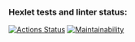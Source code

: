 ### Hexlet tests and linter status:
[![Actions Status](https://github.com/NovemberJuliett/qa-auto-engineer-javascript-project-44/actions/workflows/hexlet-check.yml/badge.svg)](https://github.com/NovemberJuliett/qa-auto-engineer-javascript-project-44/actions)
[![Maintainability](https://api.codeclimate.com/v1/badges/2d9a0bebd0efcd83d76c/maintainability)](https://codeclimate.com/github/NovemberJuliett/qa-auto-engineer-javascript-project-44/maintainability)